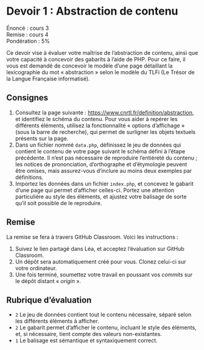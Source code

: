 # Devoir 1 : Abstraction de contenu

Énoncé : cours 3 \
Remise : cours 4 \
Pondération : 5%

Ce devoir vise à évaluer votre maîtrise de l’abstraction de contenu, ainsi que votre capacité à concevoir des gabarits à l’aide de PHP. Pour ce faire, il vous est demandé de concevoir le modèle d’une page détaillant la lexicographie du mot « abstraction » selon le modèle du TLFi (Le Trésor de la Langue Française informatisé).

## Consignes

1. Consultez la page suivante : https://www.cnrtl.fr/definition/abstraction, et identifiez le schéma du contenu. Pour vous aider à repérer les différents éléments, utilisez la fonctionnalité « options d’affichage » (sous la barre de recherche), qui permet de surligner les objets textuels présents sur la page.
2. Dans un fichier nommé `data.php`, définissez le jeu de données qui contient le contenu de votre page suivant le schéma défini à l’étape précédente. Il n’est pas nécessaire de reproduire l’entièreté du contenu ; les notices de prononciation, d’orthographe et d’étymologie peuvent être omises, mais assurez-vous d’inclure au moins deux exemples par définitions.
3. Importez les données dans un fichier `index.php`, et concevez le gabarit d’une page qui permet d’afficher celles-ci. Portez une attention particulière au style des éléments, et ajustez votre balisage de sorte qu’il soit possible de le reproduire.

## Remise

La remise se fera à travers GitHub Classroom. Voici les instructions :

1. Suivez le lien partagé dans Léa, et acceptez l’évaluation sur GitHub Classroom.
2. Un dépôt sera automatiquement créé pour vous. Clonez celui-ci sur votre ordinateur.
3. Une fois terminé, soumettez votre travail en poussant vos *commits* sur le dépôt distant « *origin* ».

## Rubrique d’évaluation

- `2` Le jeu de données contient tout le contenu nécessaire, séparé selon les différents éléments à afficher.
- `2` Le gabarit permet d’afficher le contenu, incluant le style des éléments, et, si nécessaire, tient compte des valeurs non-existantes.
- `1` Le balisage est sémantique et syntaxiquement correct.